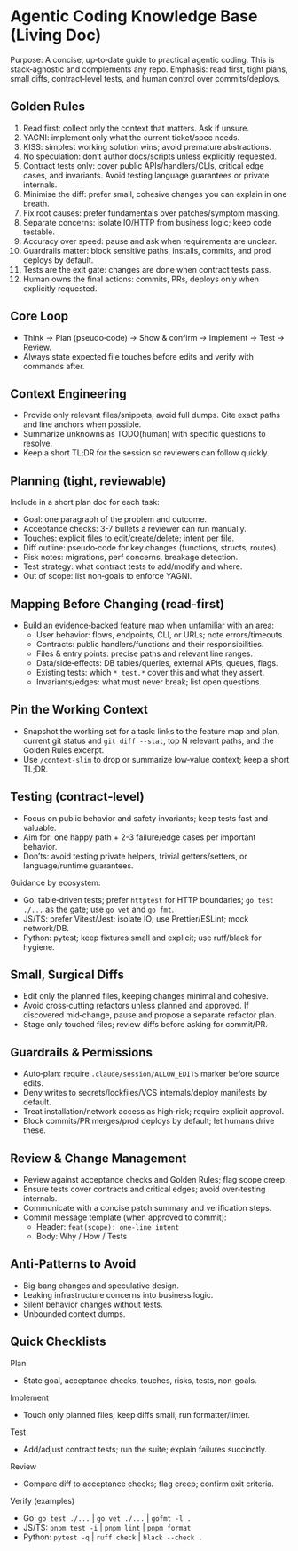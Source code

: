 # Agentic Coding Knowledge Base (Living Doc)

Purpose: A concise, up‑to‑date guide to practical agentic coding. This is stack‑agnostic and complements any repo. Emphasis: read first, tight plans, small diffs, contract‑level tests, and human control over commits/deploys.

## Golden Rules

1. Read first: collect only the context that matters. Ask if unsure.
2. YAGNI: implement only what the current ticket/spec needs.
3. KISS: simplest working solution wins; avoid premature abstractions.
4. No speculation: don’t author docs/scripts unless explicitly requested.
5. Contract tests only: cover public APIs/handlers/CLIs, critical edge cases, and invariants. Avoid testing language guarantees or private internals.
6. Minimise the diff: prefer small, cohesive changes you can explain in one breath.
7. Fix root causes: prefer fundamentals over patches/symptom masking.
8. Separate concerns: isolate IO/HTTP from business logic; keep code testable.
9. Accuracy over speed: pause and ask when requirements are unclear.
10. Guardrails matter: block sensitive paths, installs, commits, and prod deploys by default.
11. Tests are the exit gate: changes are done when contract tests pass.
12. Human owns the final actions: commits, PRs, deploys only when explicitly requested.

## Core Loop

- Think → Plan (pseudo‑code) → Show & confirm → Implement → Test → Review.
- Always state expected file touches before edits and verify with commands after.

## Context Engineering

- Provide only relevant files/snippets; avoid full dumps. Cite exact paths and line anchors when possible.
- Summarize unknowns as TODO(human) with specific questions to resolve.
- Keep a short TL;DR for the session so reviewers can follow quickly.

## Planning (tight, reviewable)

Include in a short plan doc for each task:

- Goal: one paragraph of the problem and outcome.
- Acceptance checks: 3-7 bullets a reviewer can run manually.
- Touches: explicit files to edit/create/delete; intent per file.
- Diff outline: pseudo‑code for key changes (functions, structs, routes).
- Risk notes: migrations, perf concerns, breakage detection.
- Test strategy: what contract tests to add/modify and where.
- Out of scope: list non‑goals to enforce YAGNI.

## Mapping Before Changing (read‑first)

- Build an evidence‑backed feature map when unfamiliar with an area:
  - User behavior: flows, endpoints, CLI, or URLs; note errors/timeouts.
  - Contracts: public handlers/functions and their responsibilities.
  - Files & entry points: precise paths and relevant line ranges.
  - Data/side‑effects: DB tables/queries, external APIs, queues, flags.
  - Existing tests: which `*_test.*` cover this and what they assert.
  - Invariants/edges: what must never break; list open questions.

## Pin the Working Context

- Snapshot the working set for a task: links to the feature map and plan, current git status and `git diff --stat`, top N relevant paths, and the Golden Rules excerpt.
- Use `/context-slim` to drop or summarize low‑value context; keep a short TL;DR.

## Testing (contract‑level)

- Focus on public behavior and safety invariants; keep tests fast and valuable.
- Aim for: one happy path + 2-3 failure/edge cases per important behavior.
- Don’ts: avoid testing private helpers, trivial getters/setters, or language/runtime guarantees.

Guidance by ecosystem:

- Go: table‑driven tests; prefer `httptest` for HTTP boundaries; `go test ./...` as the gate; use `go vet` and `go fmt`.
- JS/TS: prefer Vitest/Jest; isolate IO; use Prettier/ESLint; mock network/DB.
- Python: pytest; keep fixtures small and explicit; use ruff/black for hygiene.

## Small, Surgical Diffs

- Edit only the planned files, keeping changes minimal and cohesive.
- Avoid cross‑cutting refactors unless planned and approved. If discovered mid‑change, pause and propose a separate refactor plan.
- Stage only touched files; review diffs before asking for commit/PR.

## Guardrails & Permissions

- Auto‑plan: require `.claude/session/ALLOW_EDITS` marker before source edits.
- Deny writes to secrets/lockfiles/VCS internals/deploy manifests by default.
- Treat installation/network access as high‑risk; require explicit approval.
- Block commits/PR merges/prod deploys by default; let humans drive these.

## Review & Change Management

- Review against acceptance checks and Golden Rules; flag scope creep.
- Ensure tests cover contracts and critical edges; avoid over‑testing internals.
- Communicate with a concise patch summary and verification steps.
- Commit message template (when approved to commit):
  - Header: `feat(scope): one‑line intent`
  - Body: Why / How / Tests

## Anti‑Patterns to Avoid

- Big‑bang changes and speculative design.
- Leaking infrastructure concerns into business logic.
- Silent behavior changes without tests.
- Unbounded context dumps.

## Quick Checklists

Plan

- State goal, acceptance checks, touches, risks, tests, non‑goals.

Implement

- Touch only planned files; keep diffs small; run formatter/linter.

Test

- Add/adjust contract tests; run the suite; explain failures succinctly.

Review

- Compare diff to acceptance checks; flag creep; confirm exit criteria.

Verify (examples)

- Go: `go test ./...` | `go vet ./...` | `gofmt -l .`
- JS/TS: `pnpm test -i` | `pnpm lint` | `pnpm format`
- Python: `pytest -q` | `ruff check` | `black --check .`
